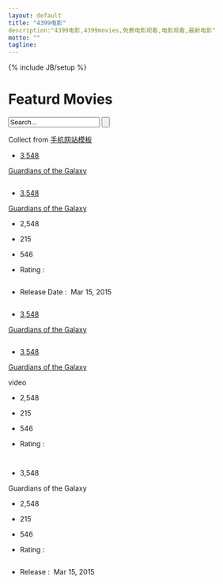 ```yaml
---
layout: default
title: "4399电影"
description:"4399电影,4399movies,免费电影观看,电影观看,最新电影"
motto: ""
tagline: 
---
```

{% include JB/setup %}

<div class="content">
      	<div class="box_1">
      	 <h1 class="m_2">Featurd Movies</h1>
      	 <div class="search">
		    <form>
				<input type="text" value="Search..." onFocus="this.value='';" onBlur="if (this.value == '') {this.value ='';}">
				<input type="submit" value="">
		    </form>
		</div>
		<div class="clearfix"> </div>
        <div class="copyrights">Collect from <a href="http://www.cssmoban.com/" >手机网站模板</a></div>
		</div>
		<div class="box_2">
			<div class="col-md-5 grid_3">
			  <div class="row_1">
			  <div class="col-md-6 grid_4"><a href="single.html">
				  <div class="grid_2">
					<img src="{{ BASE_PATH }}/assets/images/pic1.jpg" class="img-responsive" alt=""/>
					<div class="caption1">
						<ul class="list_3">
				    		<li><i class="icon5"> </i><p>3,548</p></li>
				    	</ul>
				    	<i class="icon4"> </i>
				    	<p class="m_3">Guardians of the Galaxy</p>
					</div>
				   </div>
				   <div class="grid_2 col_1">
					<img src="{{ BASE_PATH }}/assets/images/pic2.jpg" class="img-responsive" alt=""/>
					<div class="caption1">
						<ul class="list_3">
				    		<li><i class="icon5"> </i><p>3,548</p></li>
				    	</ul>
				    	<i class="icon4"> </i>
				    	<p class="m_3">Guardians of the Galaxy</p>
					</div>
				   </div>
			   </a></div>
			   <div class="col-md-6 grid_7">
				   <div class="col_2">
				   	    <ul class="list_4">
			    			<li><i class="icon1"> </i><p>2,548</p></li>
			    			<li><i class="icon2"> </i><p>215</p></li>
			    			<li><i class="icon3"> </i><p>546</p></li>
			    			<li>Rating : &nbsp;&nbsp;<p><img src="{{ BASE_PATH }}/assets/images/rating1.png" alt=""/></p></li>
			    			<li>Release Date : &nbsp;<span class="m_4">Mar 15, 2015</span> </li>
			    			<div class="clearfix"> </div>
			    		</ul>
			    		<div class="m_5"><a href="single.html"><img src="{{ BASE_PATH }}/assets/images/pic3.jpg" class="img-responsive" alt=""/></a></div>
				   </div>
			 </div>
			   <div class="clearfix"> </div>
			   </div>
			   <div class="row_2">
			   	<a href="single.html"><img src="{{ BASE_PATH }}/assets/images/pic4.jpg" class="img-responsive" alt=""/></a>
			   </div>
			</div>
			<div class="col-md-5 content_right">
			 <div class="row_3">
			  <div class="col-md-6 content_right-box"><a href="single.html">
				<div class="grid_2">
				<img src="{{ BASE_PATH }}/assets/images/pic6.jpg" class="img-responsive" alt=""/>
				<div class="caption1">
						<ul class="list_5">
				    		<li><i class="icon5"> </i><p>3,548</p></li>
				    	</ul>
				    	<i class="icon4 icon6"> </i>
				    	<p class="m_3">Guardians of the Galaxy</p>
				</div>
			    </div>
			   </a></div>
			   <div class="col-md-6 grid_5"><a href="single.html">
				<div class="grid_2">
				<img src="{{ BASE_PATH }}/assets/images/pic7.jpg" class="img-responsive" alt=""/>
				<div class="caption1">
						<ul class="list_5">
				    		<li><i class="icon5"> </i><p>3,548</p></li>
				    	</ul>
				    	<i class="icon4 icon6"> </i>
				    	<p class="m_3">Guardians of the Galaxy</p>
				</div>
			    </div>
			   </a></div>
			   <div class="clearfix"> </div>
			   </div>
			   <div class="video">
			      video
			  </div>
			  <div class="row_5">
			  	<div class="col-md-6">
					<div class="col_2">
				   	    <ul class="list_4">
			    			<li><i class="icon1"> </i><p>2,548</p></li>
			    			<li><i class="icon2"> </i><p>215</p></li>
			    			<li><i class="icon3"> </i><p>546</p></li>
			    			<li>Rating : &nbsp;&nbsp;<p><img src="{{ BASE_PATH }}/assets/images/rating1.png" alt=""></p></li>
			    			<div class="clearfix"> </div>
			    		</ul>
				   </div>
			   </div>
			   <div class="col-md-6 m_6"><a href="single.html">
				  <img src="{{ BASE_PATH }}/assets/images/pic8.jpg" class="img-responsive" alt=""/>
			   </a></div>
			  </div>
			</div>
			<div class="col-md-2 grid_6">
				<div class="m_7"><a href="single.html"><img src="{{ BASE_PATH }}/assets/images/pic9.jpg" class="img-responsive" alt=""/></a></div>
				<div class="caption1">
						<ul class="list_5">
				    		<li><i class="icon5"> </i><p>3,548</p></li>
				    	</ul>
				    	<i class="icon4 icon6"> </i>
				    	<p class="m_3">Guardians of the Galaxy</p>
				</div>
				<div class="col_2 col_3">
				   	    <ul class="list_4">
			    			<li><i class="icon1"> </i><p>2,548</p></li>
			    			<li><i class="icon2"> </i><p>215</p></li>
			    			<li><i class="icon3"> </i><p>546</p></li>
			    			<li>Rating : &nbsp;&nbsp;<p><img src="{{ BASE_PATH }}/assets/images/rating1.png" alt=""></p></li>
			    			<li>Release : &nbsp;<span class="m_4">Mar 15, 2015</span> </li>
			    			<div class="clearfix"> </div>
			    		</ul>
			    		<div class="m_8"><a href="single.html"><img src="{{ BASE_PATH }}/assets/images/pic10.jpg" class="img-responsive" alt=""/></a></div>
			    </div>
			</div>
			<div class="clearfix"> </div>
		</div>
      </div>



